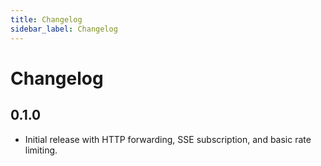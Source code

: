 ```yaml
---
title: Changelog
sidebar_label: Changelog
---
```


# Changelog

## 0.1.0
- Initial release with HTTP forwarding, SSE subscription, and basic rate limiting.
